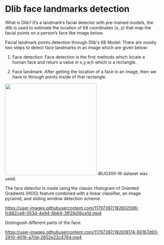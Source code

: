 # Dlib face landmarks detection

What is Dlib?
It‘s a landmark’s facial detector with pre-trained models, the dlib is used to estimate the location of 68 coordinates (x, y) that map the facial points on a person’s face like image below.

Facial landmark points detection through Dlib's 68 Model:
There are mostly two steps to detect face landmarks in an image which are given below:

1. Face detection: Face detection is the first methods which locate a human face and return a value in x,y,w,h which is a rectangle.

2. Face landmark: After getting the location of a face in an image, then we have to through points inside of that rectangle.


<img src="https://user-images.githubusercontent.com/11797397/182599096-ec880ae1-90a0-49d3-ac32-13bc8237a923.png" width="300">
 iBUG300-W dataset was used.
 
The face detector is made using the classic Histogram of Oriented
Gradients (HOG) feature combined with a linear classifier, an image pyramid,
and sliding window detection scheme. 




https://user-images.githubusercontent.com/11797397/182602596-fc882ce9-053d-4e94-8b64-3ff29d16ce1d.mp4

Distinguish different parts of the face:

https://user-images.githubusercontent.com/11797397/182618174-60167d93-2910-4016-a70d-2852e22c4764.mp4


